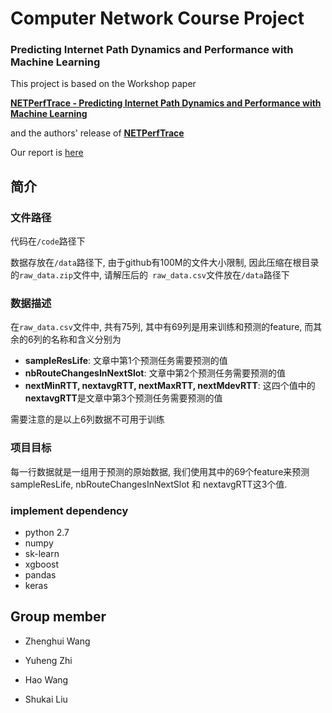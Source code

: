 # Computer Network Course Project

### Predicting Internet Path Dynamics and Performance with Machine Learning

This project is based on the Workshop paper 

[**NETPerfTrace - Predicting Internet Path Dynamics and Performance with Machine Learning**](http://orbi.ulg.ac.be/handle/2268/211667)

and the authors' release of [**NETPerfTrace**](https://github.com/SAWassermann/NETPerfTrace)

Our report is [here](https://github.com/wrystal/cn/blob/master/paper.pdf)

## 简介

### 文件路径

代码在`/code`路径下

数据存放在`/data`路径下, 由于github有100M的文件大小限制, 因此压缩在根目录的`raw_data.zip`文件中, 请解压后的` raw_data.csv`文件放在`/data`路径下



### 数据描述

在`raw_data.csv`文件中, 共有75列, 其中有69列是用来训练和预测的feature, 而其余的6列的名称和含义分别为

- **sampleResLife**: 文章中第1个预测任务需要预测的值
- **nbRouteChangesInNextSlot**: 文章中第2个预测任务需要预测的值
- **nextMinRTT, nextavgRTT, nextMaxRTT, nextMdevRTT**: 这四个值中的**nextavgRTT**是文章中第3个预测任务需要预测的值

需要注意的是以上6列数据不可用于训练


### 项目目标

每一行数据就是一组用于预测的原始数据, 我们使用其中的69个feature来预测sampleResLife, nbRouteChangesInNextSlot 和 nextavgRTT这3个值. 


### implement dependency

- python 2.7
- numpy
- sk-learn
- xgboost
- pandas
- keras


## Group member

- Zhenghui Wang

- Yuheng Zhi

- Hao Wang

- Shukai Liu

  


